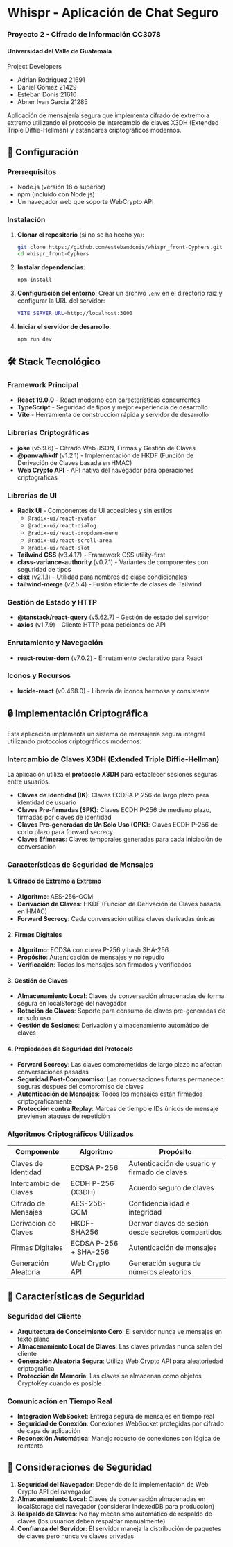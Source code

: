 # Whispr - Aplicación de Chat Seguro

### Proyecto 2 - Cifrado de Información CC3078
#### Universidad del Valle de Guatemala
Project Developers
- Adrian Rodriguez 21691
- Daniel Gomez 21429
- Esteban Donis 21610
- Abner Ivan Garcia 21285

Aplicación de mensajería segura que implementa cifrado de extremo a extremo utilizando el protocolo de intercambio de claves X3DH (Extended Triple Diffie-Hellman) y estándares criptográficos modernos.

## 🚀 Configuración

### Prerrequisitos

- Node.js (versión 18 o superior)
- npm (incluido con Node.js)
- Un navegador web que soporte WebCrypto API

### Instalación

1. **Clonar el repositorio** (si no se ha hecho ya):
   ```bash
   git clone https://github.com/estebandonis/whispr_front-Cyphers.git
   cd whispr_front-Cyphers
   ```

2. **Instalar dependencias**:
   ```bash
   npm install
   ```

3. **Configuración del entorno**:
   Crear un archivo `.env` en el directorio raíz y configurar la URL del servidor:
   ```bash
   VITE_SERVER_URL=http://localhost:3000
   ```

4. **Iniciar el servidor de desarrollo**:
   ```bash
   npm run dev
   ```

## 🛠 Stack Tecnológico

### Framework Principal
- **React 19.0.0** - React moderno con características concurrentes
- **TypeScript** - Seguridad de tipos y mejor experiencia de desarrollo
- **Vite** - Herramienta de construcción rápida y servidor de desarrollo

### Librerías Criptográficas
- **jose** (v5.9.6) - Cifrado Web JSON, Firmas y Gestión de Claves
- **@panva/hkdf** (v1.2.1) - Implementación de HKDF (Función de Derivación de Claves basada en HMAC)
- **Web Crypto API** - API nativa del navegador para operaciones criptográficas

### Librerías de UI
- **Radix UI** - Componentes de UI accesibles y sin estilos
  - `@radix-ui/react-avatar`
  - `@radix-ui/react-dialog`
  - `@radix-ui/react-dropdown-menu`
  - `@radix-ui/react-scroll-area`
  - `@radix-ui/react-slot`
- **Tailwind CSS** (v3.4.17) - Framework CSS utility-first
- **class-variance-authority** (v0.7.1) - Variantes de componentes con seguridad de tipos
- **clsx** (v2.1.1) - Utilidad para nombres de clase condicionales
- **tailwind-merge** (v2.5.4) - Fusión eficiente de clases de Tailwind

### Gestión de Estado y HTTP
- **@tanstack/react-query** (v5.62.7) - Gestión de estado del servidor
- **axios** (v1.7.9) - Cliente HTTP para peticiones de API

### Enrutamiento y Navegación
- **react-router-dom** (v7.0.2) - Enrutamiento declarativo para React

### Iconos y Recursos
- **lucide-react** (v0.468.0) - Librería de iconos hermosa y consistente

## 🔒 Implementación Criptográfica

Esta aplicación implementa un sistema de mensajería segura integral utilizando protocolos criptográficos modernos:

### Intercambio de Claves X3DH (Extended Triple Diffie-Hellman)

La aplicación utiliza el **protocolo X3DH** para establecer sesiones seguras entre usuarios:

- **Claves de Identidad (IK)**: Claves ECDSA P-256 de largo plazo para identidad de usuario
- **Claves Pre-firmadas (SPK)**: Claves ECDH P-256 de mediano plazo, firmadas por claves de identidad
- **Claves Pre-generadas de Un Solo Uso (OPK)**: Claves ECDH P-256 de corto plazo para forward secrecy
- **Claves Efímeras**: Claves temporales generadas para cada iniciación de conversación

### Características de Seguridad de Mensajes

#### 1. **Cifrado de Extremo a Extremo**
- **Algoritmo**: AES-256-GCM
- **Derivación de Claves**: HKDF (Función de Derivación de Claves basada en HMAC)
- **Forward Secrecy**: Cada conversación utiliza claves derivadas únicas

#### 2. **Firmas Digitales**
- **Algoritmo**: ECDSA con curva P-256 y hash SHA-256
- **Propósito**: Autenticación de mensajes y no repudio
- **Verificación**: Todos los mensajes son firmados y verificados

#### 3. **Gestión de Claves**
- **Almacenamiento Local**: Claves de conversación almacenadas de forma segura en localStorage del navegador
- **Rotación de Claves**: Soporte para consumo de claves pre-generadas de un solo uso
- **Gestión de Sesiones**: Derivación y almacenamiento automático de claves

#### 4. **Propiedades de Seguridad del Protocolo**
- **Forward Secrecy**: Las claves comprometidas de largo plazo no afectan conversaciones pasadas
- **Seguridad Post-Compromiso**: Las conversaciones futuras permanecen seguras después del compromiso de claves
- **Autenticación de Mensajes**: Todos los mensajes están firmados criptográficamente
- **Protección contra Replay**: Marcas de tiempo e IDs únicos de mensaje previenen ataques de repetición

### Algoritmos Criptográficos Utilizados

| Componente | Algoritmo | Propósito |
|-----------|-----------|-----------|
| Claves de Identidad | ECDSA P-256 | Autenticación de usuario y firmado de claves |
| Intercambio de Claves | ECDH P-256 (X3DH) | Acuerdo seguro de claves |
| Cifrado de Mensajes | AES-256-GCM | Confidencialidad e integridad |
| Derivación de Claves | HKDF-SHA256 | Derivar claves de sesión desde secretos compartidos |
| Firmas Digitales | ECDSA P-256 + SHA-256 | Autenticación de mensajes |
| Generación Aleatoria | Web Crypto API | Generación segura de números aleatorios |

## 🔐 Características de Seguridad

### Seguridad del Cliente
- **Arquitectura de Conocimiento Cero**: El servidor nunca ve mensajes en texto plano
- **Almacenamiento Local de Claves**: Las claves privadas nunca salen del cliente
- **Generación Aleatoria Segura**: Utiliza Web Crypto API para aleatoriedad criptográfica
- **Protección de Memoria**: Las claves se almacenan como objetos CryptoKey cuando es posible

### Comunicación en Tiempo Real
- **Integración WebSocket**: Entrega segura de mensajes en tiempo real
- **Seguridad de Conexión**: Conexiones WebSocket protegidas por cifrado de capa de aplicación
- **Reconexión Automática**: Manejo robusto de conexiones con lógica de reintento

## 🚨 Consideraciones de Seguridad

1. **Seguridad del Navegador**: Depende de la implementación de Web Crypto API del navegador
2. **Almacenamiento Local**: Claves de conversación almacenadas en localStorage del navegador (considerar IndexedDB para producción)
3. **Respaldo de Claves**: No hay mecanismo automático de respaldo de claves (los usuarios deben respaldar manualmente)
4. **Confianza del Servidor**: El servidor maneja la distribución de paquetes de claves pero nunca ve claves privadas
